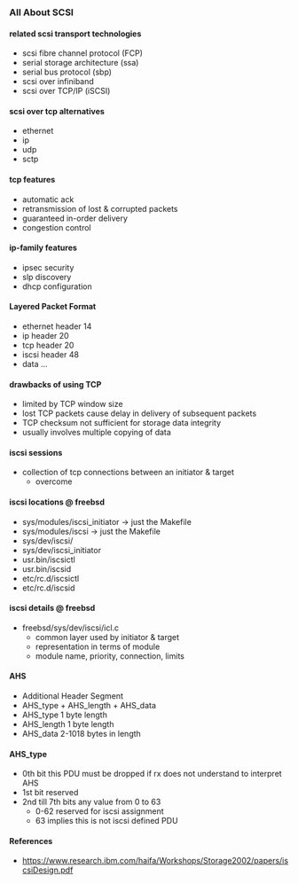### All About SCSI

#### related scsi transport technologies
- scsi fibre channel protocol 	(FCP)
- serial storage architecture 	(ssa)
- serial bus protocol 			(sbp)
- scsi over infiniband
- scsi over TCP/IP 				(iSCSI)

#### scsi over tcp alternatives
- ethernet
- ip
- udp
- sctp

#### tcp features
- automatic ack
- retransmission of lost & corrupted packets
- guaranteed in-order delivery
- congestion control

#### ip-family features
- ipsec		security
- slp		discovery
- dhcp		configuration

#### Layered Packet Format
- ethernet header	14
- ip header			20
- tcp header		20
- iscsi header		48
- data			...

#### drawbacks of using TCP
- limited by TCP window size
- lost TCP packets cause delay in delivery of subsequent packets
- TCP checksum not sufficient for storage data integrity
- usually involves multiple copying of data

#### iscsi sessions
- collection of tcp connections between an initiator & target
	- overcome

#### iscsi locations @ freebsd
- sys/modules/iscsi_initiator	-> just the Makefile
- sys/modules/iscsi				-> just the Makefile
- sys/dev/iscsi/
- sys/dev/iscsi_initiator
- usr.bin/iscsictl
- usr.bin/iscsid
- etc/rc.d/iscsictl
- etc/rc.d/iscsid

#### iscsi details @ freebsd
- freebsd/sys/dev/iscsi/icl.c	
	- common layer used by initiator & target
	- representation in terms of module
	- module name, priority, connection, limits


#### AHS
- Additional Header Segment
- AHS_type + AHS_length + AHS_data
- AHS_type			1 byte length
- AHS_length		1 byte length
- AHS_data			2-1018 bytes in length

#### AHS_type
- 0th bit				this PDU must be dropped if rx does not understand to interpret AHS
- 1st bit				reserved
- 2nd till 7th bits	any value from 0 to 63
	- 0-62 				reserved for iscsi assignment
	- 63 				implies this is not iscsi defined PDU


#### References
- https://www.research.ibm.com/haifa/Workshops/Storage2002/papers/iscsiDesign.pdf
